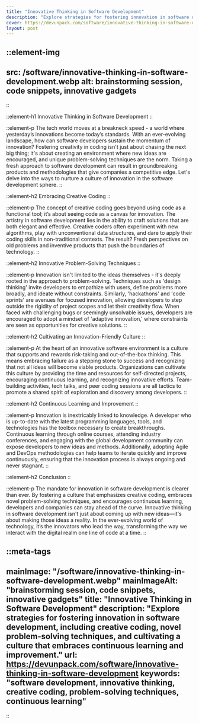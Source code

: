 ```yaml
---
title: "Innovative Thinking in Software Development"
description: "Explore strategies for fostering innovation in software development, including creative coding, novel problem-solving techniques, and cultivating a culture that embraces continuous learning and improvement."
cover: https://devunpack.com/software/innovative-thinking-in-software-development
layout: post
---
```


::element-img
---
src: /software/innovative-thinking-in-software-development.webp
alt: brainstorming session, code snippets, innovative gadgets
---
::

::element-h1
Innovative Thinking in Software Development
::

::element-p
The tech world moves at a breakneck speed - a world where yesterday’s innovations become today’s standards. With an ever-evolving landscape, how can software developers sustain the momentum of innovation? Fostering creativity in coding isn't just about chasing the next big thing; it's about creating an environment where new ideas are encouraged, and unique problem-solving techniques are the norm. Taking a fresh approach to software development can result in groundbreaking products and methodologies that give companies a competitive edge. Let's delve into the ways to nurture a culture of innovation in the software development sphere.
::

::element-h2
Embracing Creative Coding
::

::element-p
The concept of creative coding goes beyond using code as a functional tool; it’s about seeing code as a canvas for innovation. The artistry in software development lies in the ability to craft solutions that are both elegant and effective. Creative coders often experiment with new algorithms, play with unconventional data structures, and dare to apply their coding skills in non-traditional contexts. The result? Fresh perspectives on old problems and inventive products that push the boundaries of technology.
::

::element-h2
Innovative Problem-Solving Techniques
::

::element-p
Innovation isn't limited to the ideas themselves - it's deeply rooted in the approach to problem-solving. Techniques such as 'design thinking' invite developers to empathize with users, define problems more broadly, and ideate without constraints. Similarly, 'hackathons' and 'code sprints' are avenues for focused innovation, allowing developers to step outside the rigidity of project scopes and let their creativity flow. When faced with challenging bugs or seemingly unsolvable issues, developers are encouraged to adopt a mindset of 'adaptive innovation,' where constraints are seen as opportunities for creative solutions.
::

::element-h2
Cultivating an Innovation-Friendly Culture
::

::element-p
At the heart of an innovative software environment is a culture that supports and rewards risk-taking and out-of-the-box thinking. This means embracing failure as a stepping stone to success and recognizing that not all ideas will become viable products. Organizations can cultivate this culture by providing the time and resources for self-directed projects, encouraging continuous learning, and recognizing innovative efforts. Team-building activities, tech talks, and peer coding sessions are all tactics to promote a shared spirit of exploration and discovery among developers.
::

::element-h2
Continuous Learning and Improvement
::

::element-p
Innovation is inextricably linked to knowledge. A developer who is up-to-date with the latest programming languages, tools, and technologies has the toolbox necessary to create breakthroughs. Continuous learning through online courses, attending industry conferences, and engaging with the global development community can expose developers to new ideas and methods. Additionally, adopting Agile and DevOps methodologies can help teams to iterate quickly and improve continuously, ensuring that the innovation process is always ongoing and never stagnant.
::

::element-h2
Conclusion
::

::element-p
The mandate for innovation in software development is clearer than ever. By fostering a culture that emphasizes creative coding, embraces novel problem-solving techniques, and encourages continuous learning, developers and companies can stay ahead of the curve. Innovative thinking in software development isn't just about coming up with new ideas—it's about making those ideas a reality. In the ever-evolving world of technology, it’s the innovators who lead the way, transforming the way we interact with the digital realm one line of code at a time.
::


::meta-tags
---
mainImage: "/software/innovative-thinking-in-software-development.webp"
mainImageAlt: "brainstorming session, code snippets, innovative gadgets"
title: "Innovative Thinking in Software Development"
description: "Explore strategies for fostering innovation in software development, including creative coding, novel problem-solving techniques, and cultivating a culture that embraces continuous learning and improvement."
url: https://devunpack.com/software/innovative-thinking-in-software-development
keywords: "software development, innovative thinking, creative coding, problem-solving techniques, continuous learning"
---
::